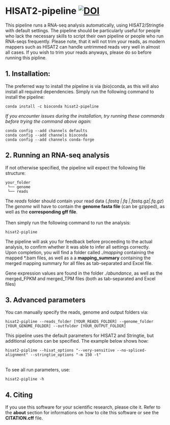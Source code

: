 # HISAT2-pipeline [![DOI](https://zenodo.org/badge/475739892.svg)](https://zenodo.org/badge/latestdoi/475739892)
This pipeline runs a RNA-seq analysis automatically, using HISAT2/Stringtie with default settings. The pipeline should be particularly useful for people who lack the necessary skills to script their own pipeline or people who run RNA-seqs frequently. Please note, that it will not trim your reads, as modern mappers such as HISAT2 can handle untrimmed reads very well in almost all cases. If you wish to trim your reads anyways, please do so before running this pipline.

## 1. Installation:
The preferred way to install the pipeline is via (bio)conda, as this will also install all required dependencies. Simply run the following command to install the pipeline:

```
conda install -c bioconda hisat2-pipeline
```
*If you encounter issues during the installation, try running these commands before trying the command above again:*

```
conda config --add channels defaults
conda config --add channels bioconda
conda config --add channels conda-forge
```

## 2. Running an RNA-seq analysis

If not otherwise specified, the pipeline will expect the following file structure:
```
your_folder
 └── genome
 └── reads
``` 
The *reads* folder should contain your read data (*.fastq |.fq |.fastq.gz|.fq.gz*)<br>
The *genome* will have to contain the **genome fasta file** (can be gzipped), as well as the **corresponding gff file**.
<br><br>
Then simply run the following command to run the analysis:
```
hisat2-pipline
```

The pipeline will ask you for feedback before proceeding to the actual analysis, to confirm whether it was able to infer all settings correctly.
<br>
Upon completion, you will find a folder called *./mapping* containing the mapped \*.bam files, as well as a a **mapping_summary** containing the merged mapping summary for all files as tab-separated and Excel file.

Gene expression values are found in the folder *./abundance*, as well as the merged_FPKM and merged_TPM files (both as tab-separated and Excel files)

## 3. Advanced parameters
You can manually specify the reads, genome and output folders via:
```
hisat2-pipline --reads_folder [YOUR_READS_FOLDER] --genome_folder [YOUR_GENOME_FOLDER] --outfolder [YOUR_OUTPUT_FOLDER]
```
This pipeline uses the default parameters for HISAT2 and Stringtie, but additional options can be specified. The example below shows how:
```
hisat2-pipline --hisat_options "--very-sensitive --no-spliced-alignment" --stringtie_options "-m 150 -t"
```
<br>To see all run parameters, use:
```
hisat2-pipline -h
```

## 4. Citing

If you use this software for your scientific research, please cite it.
Refer to the **about** section for informations on how to cite this software or see the **CITATION.cff** file.


